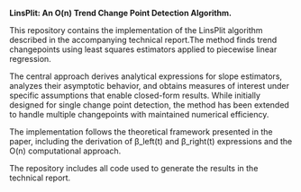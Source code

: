 **LinsPlit: An O(n) Trend Change Point Detection Algorithm.**

This repository contains the implementation of the LinsPlit algorithm described in the accompanying technical report.The method finds trend changepoints using least squares estimators applied to piecewise linear regression.

The central approach derives analytical expressions for slope estimators, analyzes their asymptotic behavior, and obtains measures of interest under specific assumptions that enable closed-form results. While initially designed for single change point detection, the method has been extended to handle multiple changepoints with maintained numerical efficiency.

The implementation follows the theoretical framework presented in the paper, including the derivation of β_left(t) and β_right(t) expressions and the O(n) computational approach.

The repository includes all code used to generate the results in the technical report.

